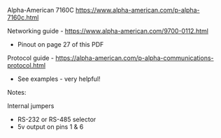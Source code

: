 Alpha-American 7160C
https://www.alpha-american.com/p-alpha-7160c.html


Networking guide - https://www.alpha-american.com/9700-0112.html
* Pinout on page 27 of this PDF

Protocol guide - https://alpha-american.com/p-alpha-communications-protocol.html
* See examples - very helpful!

Notes:

Internal jumpers
- RS-232 or RS-485 selector
- 5v output on pins 1 & 6
